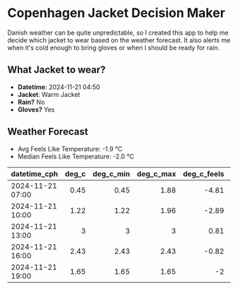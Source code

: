 
# Copenhagen Jacket Decision Maker

Danish weather can be quite unpredictable, so I created this app to help me decide which jacket to wear based on the weather forecast. 
It also alerts me when it's cold enough to bring gloves or when I should be ready for rain.

## What Jacket to wear?

- **Datetime**: 2024-11-21 04:50
- **Jacket**: Warm Jacket
- **Rain?** No
- **Gloves?** Yes

## Weather Forecast
- Avg Feels Like Temperature: -1.9 °C
- Median Feels Like Temperature: -2.0 °C

| datetime_cph     |   deg_c |   deg_c_min |   deg_c_max |   deg_c_feels | weather   | wind   | rain   |
|:-----------------|--------:|------------:|------------:|--------------:|:----------|:-------|:-------|
| 2024-11-21 07:00 |    0.45 |        0.45 |        1.88 |         -4.81 | Clouds    | Medium | None   |
| 2024-11-21 10:00 |    1.22 |        1.22 |        1.96 |         -2.89 | Clouds    | Low    | None   |
| 2024-11-21 13:00 |    3    |        3    |        3    |          0.81 | Clouds    | Low    | None   |
| 2024-11-21 16:00 |    2.43 |        2.43 |        2.43 |         -0.82 | Clouds    | Low    | None   |
| 2024-11-21 19:00 |    1.65 |        1.65 |        1.65 |         -2    | Clouds    | Low    | None   |
        